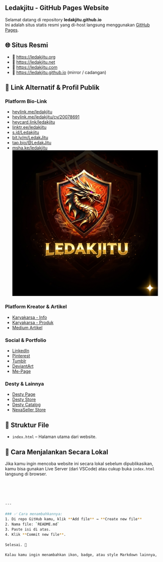 ## Ledakjitu - GitHub Pages Website

Selamat datang di repository **ledakjitu.github.io**  
Ini adalah situs statis resmi yang di-host langsung menggunakan [GitHub Pages](https://pages.github.com/).

## 🌐 Situs Resmi
- 🔗 https://ledakjitu.org  
- 🔗 https://ledakjitu.net  
- 🔗 https://ledakjitu.com  
- 🔗 https://ledakjitu.github.io (mirror / cadangan)

## 🔗 Link Alternatif & Profil Publik

### Platform Bio-Link
- [heylink.me/ledakjitu](https://heylink.me/ledakjitu/)
- [heylink.me/ledakjitu/cv/20078691](https://heylink.me/ledakjitu/cv/20078691/)
- [heycard.link/ledakjitu](https://heycard.link/ledakjitu)
- [linktr.ee/ledakjitu](https://linktr.ee/ledakjitu)
- [s.id/Ledakjitu](https://s.id/Ledakjitu)
- [bit.ly/m/LedakJitu](https://bit.ly/m/LedakJitu)
- [tap.bio/@LedakJitu](https://tap.bio/@LedakJitu)
- [msha.ke/ledakjitu](https://msha.ke/ledakjitu)
[![LedakJitu](https://github.com/Ledakjitu/ledakjitu.github.io/blob/main/gambar/Gemini_Generated_Image_p6oq1hp6oq1hp6oq.png?raw=true)](https://ledakjitu.com)

### Platform Kreator & Artikel
- [Karyakarsa - Info](https://www.karyakarsa.com/ledakjitu/info)
- [Karyakarsa - Produk](https://www.karyakarsa.com/ledakjitu/v-1111042)
- [Medium Artikel](https://medium.com/@seosementara/ledakgg-selaku-afiliasi-game-online-26b66f4e63e6)

### Social & Portfolio
- [LinkedIn](https://www.linkedin.com/in/ledak-jitu-234a68385/)
- [Pinterest](https://id.pinterest.com/ledakjitu/)
- [Tumblr](https://ledakjitu.tumblr.com)
- [DeviantArt](https://www.deviantart.com/ledakjitu/about)
- [Me-Page](https://me-page.com/p/918697/Ledakjitu)

### Desty & Lainnya
- [Desty Page](https://desty.page/ledakjitu)
- [Desty Store](https://desty.store/ledakjitu)
- [Desty Catalog](https://desty.store/ledakjitu/catalog)
- [NexaSeller Store](https://ledakjitu.nexaseller.com/)

## 📁 Struktur File

- `index.html` – Halaman utama dari website.

## 🚀 Cara Menjalankan Secara Lokal

Jika kamu ingin mencoba website ini secara lokal sebelum dipublikasikan, kamu bisa gunakan Live Server (dari VSCode) atau cukup buka `index.html` langsung di browser.

```bash




---

### ✅ Cara menambahkannya:
1. Di repo GitHub kamu, klik **Add file** → **Create new file**
2. Nama file: `README.md`
3. Paste isi di atas.
4. Klik **Commit new file**.

Selesai. 🎉

Kalau kamu ingin menambahkan ikon, badge, atau style Markdown lainnya, tinggal beri tahu — bisa aku bantu sesuaikan.
